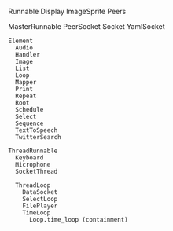 Runnable
  Display
  ImageSprite
  Peers

  MasterRunnable
    PeerSocket
    Socket
    YamlSocket

    Element
      Audio
      Handler
      Image
      List
      Loop
      Mapper
      Print
      Repeat
      Root
      Schedule
      Select
      Sequence
      TextToSpeech
      TwitterSearch

    ThreadRunnable
      Keyboard
      Microphone
      SocketThread

      ThreadLoop
        DataSocket
        SelectLoop
        FilePlayer
        TimeLoop
          Loop.time_loop (containment)

